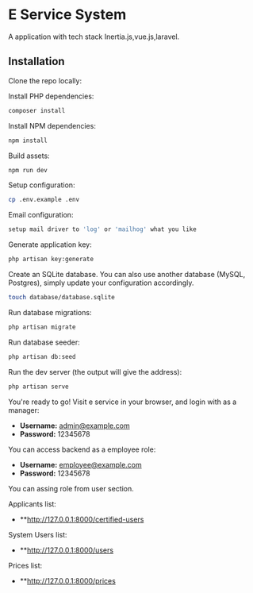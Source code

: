 # E Service System

A application with tech stack Inertia.js,vue.js,laravel.

## Installation

Clone the repo locally:


Install PHP dependencies:

```sh
composer install
```

Install NPM dependencies:

```sh
npm install
```

Build assets:

```sh
npm run dev
```

Setup configuration:

```sh
cp .env.example .env
```

Email configuration:

```sh
setup mail driver to 'log' or 'mailhog' what you like
```

Generate application key:

```sh
php artisan key:generate
```

Create an SQLite database. You can also use another database (MySQL, Postgres), simply update your configuration accordingly.

```sh
touch database/database.sqlite
```

Run database migrations:

```sh
php artisan migrate
```

Run database seeder:

```sh
php artisan db:seed
```

Run the dev server (the output will give the address):

```sh
php artisan serve
```

You're ready to go! Visit e service in your browser, and login with as a manager:

- **Username:** admin@example.com
- **Password:** 12345678

You can access backend as a employee role:

- **Username:** employee@example.com
- **Password:** 12345678

You can assing role from user section.

Applicants list:
- **http://127.0.0.1:8000/certified-users

System Users list:
- **http://127.0.0.1:8000/users

Prices list:
- **http://127.0.0.1:8000/prices

